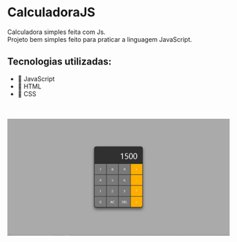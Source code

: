 # **CalculadoraJS**
Calculadora simples feita com Js.<br>
Projeto bem simples feito para praticar a linguagem JavaScript.<br>

## **Tecnologias utilizadas:**
* 📒 JavaScript
* 📘 HTML
* 📙 CSS
<br>
<br>
<img src="https://github.com/IsaqueAmorim/CalculadoraJS/blob/main/screenshot/calculadora.PNG"></img>
